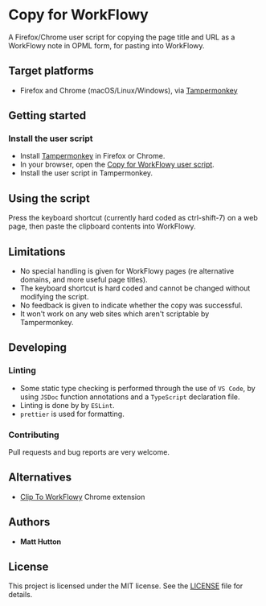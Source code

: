 # Copy for WorkFlowy

A Firefox/Chrome user script for copying the page title and URL as a WorkFlowy note
in OPML form, for pasting into WorkFlowy.
 
## Target platforms

- Firefox and Chrome (macOS/Linux/Windows), via [Tampermonkey](https://tampermonkey.net/index.php)

## Getting started

### Install the user script

- Install [Tampermonkey](https://tampermonkey.net/index.php) in Firefox or Chrome.
- In your browser, open the [Copy for WorkFlowy user script](https://github.com/mbhutton/copy4workflowy/raw/master/copy4workflowy.user.js).
- Install the user script in Tampermonkey.

## Using the script

Press the keyboard shortcut (currently hard coded as ctrl-shift-7) on a web page,
then paste the clipboard contents into WorkFlowy.

## Limitations

- No special handling is given for WorkFlowy pages (re alternative domains, and more useful page titles).
- The keyboard shortcut is hard coded and cannot be changed without modifying the script.
- No feedback is given to indicate whether the copy was successful.
- It won't work on any web sites which aren't scriptable by Tampermonkey.

## Developing

### Linting

- Some static type checking is performed through the use of `VS Code`, by using `JSDoc` function annotations and a `TypeScript` declaration file.
- Linting is done by by `ESLint`.
- `prettier` is used for formatting.

### Contributing

Pull requests and bug reports are very welcome.

## Alternatives

- [Clip To WorkFlowy](https://chrome.google.com/webstore/detail/clip-to-workflowy/cfifjihfoegnccifkcdomdookdckhaah) Chrome extension

## Authors

- **Matt Hutton** 

## License

This project is licensed under the MIT license. See the [LICENSE](LICENSE) file for details.

